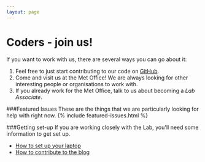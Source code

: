 ```yaml
---
layout: page
---
```


Coders - join us!
=================

If you want to work with us, there are several ways you can go about it:

1. Feel free to just start contributing to our code on [GitHub]({{site.github-url}}).
1. Come and visit us at the Met Office! We are always looking for other interesting people or organisations to work with.
1. If you already work for the Met Office, talk to us about becoming a *Lab Associate*.

###Featured Issues
These are the things that we are particularly looking for help with right now.
{% include featured-issues.html %}

###Getting set-up
If you are working closely with the Lab, you'll need some information to get set up.

* [How to set up your laptop](/get-involved/get-set-up/)
* [How to contribute to the blog](./how-to-blog)